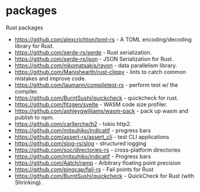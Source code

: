 # packages
Rust packages

- https://github.com/alexcrichton/toml-rs - A TOML encoding/decoding library for
  Rust.
- https://github.com/serde-rs/serde - Rust serialization.
- https://github.com/serde-rs/json - JSON Serialization for Rust.
- https://github.com/nikomatsakis/rayon - data parallelism library.
- https://github.com/Manishearth/rust-clippy - lints to catch common mistakes
  and improve code.
- https://github.com/laumann/compiletest-rs - perform test w/ the compiler.
- https://github.com/BurntSushi/quickcheck - quickcheck for rust.
- https://github.com/fitzgen/svelte - WASM code size profiler.
- https://github.com/ashleygwilliams/wasm-pack - pack up wasm and publish to
  npm.
- https://github.com/carllerche/h2 - tokio http2.
- https://github.com/mitsuhiko/indicatif - progress bars
- https://github.com/assert-rs/assert_cli - test CLI applications
- https://github.com/slog-rs/slog - structured logging
- https://github.com/soc/directories-rs - cross-platform directories
- https://github.com/mitsuhiko/indicatif - Progress bars
- https://github.com/Aatch/ramp - Arbitrary floating point precision
- https://github.com/pingcap/fail-rs - Fail points for Rust
- https://github.com/BurntSushi/quickcheck - QuickCheck for Rust (with Shrinking).
